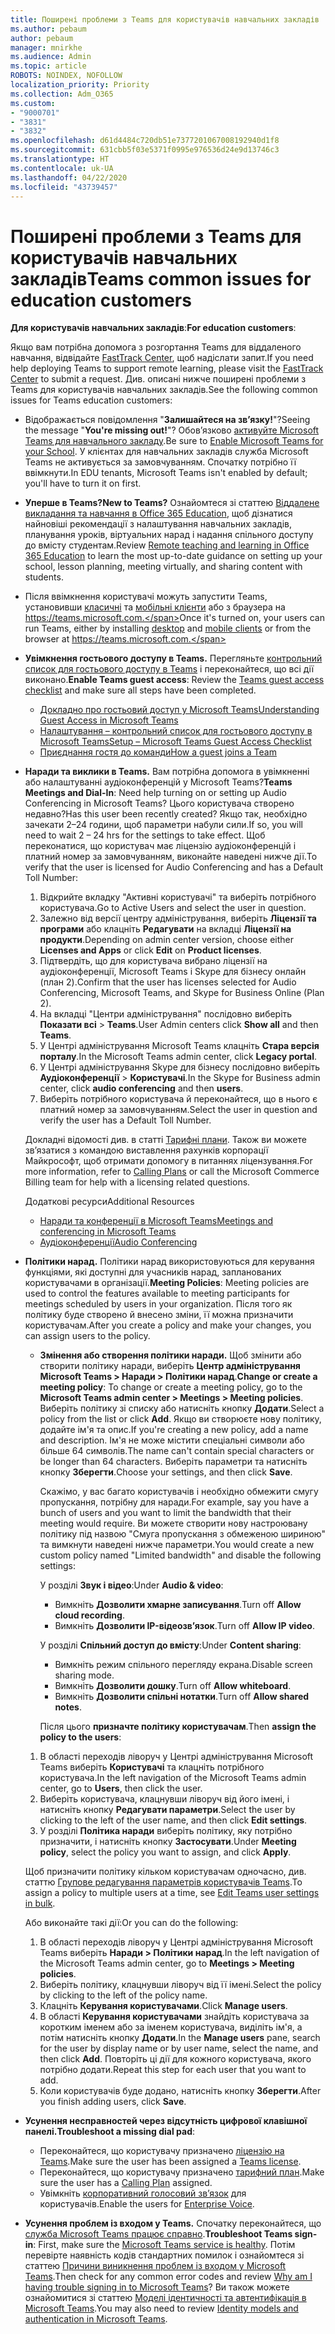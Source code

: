 ```yaml
---
title: Поширені проблеми з Teams для користувачів навчальних закладів
ms.author: pebaum
author: pebaum
manager: mnirkhe
ms.audience: Admin
ms.topic: article
ROBOTS: NOINDEX, NOFOLLOW
localization_priority: Priority
ms.collection: Adm_O365
ms.custom:
- "9000701"
- "3831"
- "3832"
ms.openlocfilehash: d61d4484c720db51e7377201067008192940d1f8
ms.sourcegitcommit: 631cbb5f03e5371f0995e976536d24e9d13746c3
ms.translationtype: HT
ms.contentlocale: uk-UA
ms.lasthandoff: 04/22/2020
ms.locfileid: "43739457"
---
```

# <a name="teams-common-issues-for-education-customers"></a><span data-ttu-id="cb91e-102">Поширені проблеми з Teams для користувачів навчальних закладів</span><span class="sxs-lookup"><span data-stu-id="cb91e-102">Teams common issues for education customers</span></span>

<span data-ttu-id="cb91e-103">**Для користувачів навчальних закладів**:</span><span class="sxs-lookup"><span data-stu-id="cb91e-103">**For education customers**:</span></span>

<span data-ttu-id="cb91e-104">Якщо вам потрібна допомога з розгортання Teams для віддаленого навчання, відвідайте [FastTrack Center](https://www.microsoft.com/fasttrack), щоб надіслати запит.</span><span class="sxs-lookup"><span data-stu-id="cb91e-104">If you need help deploying Teams to support remote learning, please visit the [FastTrack Center](https://www.microsoft.com/fasttrack) to submit a request.</span></span> <span data-ttu-id="cb91e-105">Див. описані нижче поширені проблеми з Teams для користувачів навчальних закладів.</span><span class="sxs-lookup"><span data-stu-id="cb91e-105">See the following common issues for Teams education customers:</span></span>

- <span data-ttu-id="cb91e-106">Відображається повідомлення "**Залишайтеся на зв’язку!**"?</span><span class="sxs-lookup"><span data-stu-id="cb91e-106">Seeing the message "**You're missing out!**"?</span></span> <span data-ttu-id="cb91e-107">Обов’язково [активуйте Microsoft Teams для навчального закладу](https://docs.microsoft.com/microsoft-365/education/intune-edu-trial/enable-microsoft-teams).</span><span class="sxs-lookup"><span data-stu-id="cb91e-107">Be sure to [Enable Microsoft Teams for your School](https://docs.microsoft.com/microsoft-365/education/intune-edu-trial/enable-microsoft-teams).</span></span> <span data-ttu-id="cb91e-108">У клієнтах для навчальних закладів служба Microsoft Teams не активується за замовчуванням. Спочатку потрібно її ввімкнути.</span><span class="sxs-lookup"><span data-stu-id="cb91e-108">In EDU tenants, Microsoft Teams isn't enabled by default; you'll have to turn it on first.</span></span>

- <span data-ttu-id="cb91e-109">**Уперше в Teams?**</span><span class="sxs-lookup"><span data-stu-id="cb91e-109">**New to Teams?**</span></span> <span data-ttu-id="cb91e-110">Ознайомтеся зі статтею [Віддалене викладання та навчання в Office 365 Education](https://support.office.com/article/remote-teaching-and-learning-in-office-365-education-f651ccae-7b65-478b-8366-51bb884025c4), щоб дізнатися найновіші рекомендації з налаштування навчальних закладів, планування уроків, віртуальних нарад і надання спільного доступу до вмісту студентам.</span><span class="sxs-lookup"><span data-stu-id="cb91e-110">Review [Remote teaching and learning in Office 365 Education](https://support.office.com/article/remote-teaching-and-learning-in-office-365-education-f651ccae-7b65-478b-8366-51bb884025c4) to learn the most up-to-date guidance on setting up your school, lesson planning, meeting virtually, and sharing content with students.</span></span>

- <span data-ttu-id="cb91e-111">Після ввімкнення користувачі можуть запустити Teams, установивши [класичні](https://docs.microsoft.com/MicrosoftTeams/get-clients#desktop-client) та [мобільні клієнти](https://docs.microsoft.com/MicrosoftTeams/get-clients#mobile-clients) або з браузера на https://teams.microsoft.com.</span><span class="sxs-lookup"><span data-stu-id="cb91e-111">Once it's turned on, your users can run Teams, either by installing [desktop](https://docs.microsoft.com/MicrosoftTeams/get-clients#desktop-client) and [mobile clients](https://docs.microsoft.com/MicrosoftTeams/get-clients#mobile-clients) or from the browser at https://teams.microsoft.com.</span></span>

- <span data-ttu-id="cb91e-112">**Увімкнення гостьового доступу в Teams.** Перегляньте [контрольний список для гостьового доступу в Teams](https://docs.microsoft.com/microsoftteams/guest-access-checklist) і переконайтеся, що всі дії виконано.</span><span class="sxs-lookup"><span data-stu-id="cb91e-112">**Enable Teams guest access**: Review the [Teams guest access checklist](https://docs.microsoft.com/microsoftteams/guest-access-checklist) and make sure all steps have been completed.</span></span>
    - [<span data-ttu-id="cb91e-113">Докладно про гостьовий доступ у Microsoft Teams</span><span class="sxs-lookup"><span data-stu-id="cb91e-113">Understanding Guest Access in Microsoft Teams</span></span>](https://docs.microsoft.com/microsoftteams/guest-access)
    - [<span data-ttu-id="cb91e-114">Налаштування – контрольний список для гостьового доступу в Microsoft Teams</span><span class="sxs-lookup"><span data-stu-id="cb91e-114">Setup – Microsoft Teams Guest Access Checklist</span></span>](https://docs.microsoft.com/microsoftteams/guest-access-checklist)
    - [<span data-ttu-id="cb91e-115">Приєднання гостя до команди</span><span class="sxs-lookup"><span data-stu-id="cb91e-115">How a guest joins a Team</span></span>](https://docs.microsoft.com/microsoftteams/guest-joins)

- <span data-ttu-id="cb91e-116">**Наради та виклики в Teams.** Вам потрібна допомога в увімкненні або налаштуванні аудіоконференцій у Microsoft Teams?</span><span class="sxs-lookup"><span data-stu-id="cb91e-116">**Teams Meetings and Dial-In**: Need help turning on or setting up Audio Conferencing in Microsoft Teams?</span></span> <span data-ttu-id="cb91e-117">Цього користувача створено недавно?</span><span class="sxs-lookup"><span data-stu-id="cb91e-117">Has this user been recently created?</span></span> <span data-ttu-id="cb91e-118">Якщо так, необхідно зачекати 2–24 години, щоб параметри набули сили.</span><span class="sxs-lookup"><span data-stu-id="cb91e-118">If so, you will need to wait 2 – 24 hrs for the settings to take effect.</span></span> <span data-ttu-id="cb91e-119">Щоб переконатися, що користувач має ліцензію аудіоконференцій і платний номер за замовчуванням, виконайте наведені нижче дії.</span><span class="sxs-lookup"><span data-stu-id="cb91e-119">To verify that the user is licensed for Audio Conferencing and has a Default Toll Number:</span></span>
    1. <span data-ttu-id="cb91e-120">Відкрийте вкладку "Активні користувачі" та виберіть потрібного користувача.</span><span class="sxs-lookup"><span data-stu-id="cb91e-120">Go to Active Users and select the user in question.</span></span>
    2. <span data-ttu-id="cb91e-121">Залежно від версії центру адміністрування, виберіть **Ліцензії та програми** або клацніть **Редагувати** на вкладці **Ліцензії на продукти**.</span><span class="sxs-lookup"><span data-stu-id="cb91e-121">Depending on admin center version, choose either **Licenses and Apps** or click **Edit** on **Product licenses**.</span></span>
    3. <span data-ttu-id="cb91e-122">Підтвердіть, що для користувача вибрано ліцензії на аудіоконференції, Microsoft Teams і Skype для бізнесу онлайн (план 2).</span><span class="sxs-lookup"><span data-stu-id="cb91e-122">Confirm that the user has licenses selected for Audio Conferencing, Microsoft Teams, and Skype for Business Online (Plan 2).</span></span>
    4. <span data-ttu-id="cb91e-123">На вкладці "Центри адміністрування" послідовно виберіть **Показати всі** > **Teams**.</span><span class="sxs-lookup"><span data-stu-id="cb91e-123">User Admin centers click **Show all** and then **Teams**.</span></span>
    5. <span data-ttu-id="cb91e-124">У Центрі адміністрування Microsoft Teams клацніть **Стара версія порталу**.</span><span class="sxs-lookup"><span data-stu-id="cb91e-124">In the Microsoft Teams admin center, click **Legacy portal**.</span></span>
    6. <span data-ttu-id="cb91e-125">У Центрі адміністрування Skype для бізнесу послідовно виберіть **Аудіоконференції** > **Користувачі**.</span><span class="sxs-lookup"><span data-stu-id="cb91e-125">In the Skype for Business admin center, click **audio conferencing** and then **users**.</span></span>
    7. <span data-ttu-id="cb91e-126">Виберіть потрібного користувача й переконайтеся, що в нього є платний номер за замовчуванням.</span><span class="sxs-lookup"><span data-stu-id="cb91e-126">Select the user in question and verify the user has a Default Toll Number.</span></span>

    <span data-ttu-id="cb91e-127">Докладні відомості див. в статті [Тарифні плани](https://docs.microsoft.com/microsoftteams/calling-plans-for-office-365). Також ви можете зв’язатися з командою виставлення рахунків корпорації Майкрософт, щоб отримати допомогу в питаннях ліцензування.</span><span class="sxs-lookup"><span data-stu-id="cb91e-127">For more information, refer to [Calling Plans](https://docs.microsoft.com/microsoftteams/calling-plans-for-office-365) or call the Microsoft Commerce Billing team for help with a licensing related questions.</span></span>

    <span data-ttu-id="cb91e-128">Додаткові ресурси</span><span class="sxs-lookup"><span data-stu-id="cb91e-128">Additional Resources</span></span>

    - [<span data-ttu-id="cb91e-129">Наради та конференції в Microsoft Teams</span><span class="sxs-lookup"><span data-stu-id="cb91e-129">Meetings and conferencing in Microsoft Teams</span></span>](https://docs.microsoft.com/microsoftteams/deploy-meetings-microsoft-teams-landing-page)
    - [<span data-ttu-id="cb91e-130">Аудіоконференції</span><span class="sxs-lookup"><span data-stu-id="cb91e-130">Audio Conferencing</span></span>](https://docs.microsoft.com/microsoftteams/audio-conferencing-in-office-365)

- <span data-ttu-id="cb91e-131">**Політики нарад.** Політики нарад використовуються для керування функціями, які доступні для учасників нарад, запланованих користувачами в організації.</span><span class="sxs-lookup"><span data-stu-id="cb91e-131">**Meeting Policies**: Meeting policies are used to control the features available to meeting participants for meetings scheduled by users in your organization.</span></span> <span data-ttu-id="cb91e-132">Після того як політику буде створено й внесено зміни, її можна призначити користувачам.</span><span class="sxs-lookup"><span data-stu-id="cb91e-132">After you create a policy and make your changes, you can assign users to the policy.</span></span>

    - <span data-ttu-id="cb91e-133">**Змінення або створення політики наради.** Щоб змінити або створити політику наради, виберіть **Центр адміністрування Microsoft Teams > Наради > Політики нарад**.</span><span class="sxs-lookup"><span data-stu-id="cb91e-133">**Change or create a meeting policy**: To change or create a meeting policy, go to the **Microsoft Teams admin center > Meetings > Meeting policies**.</span></span> <span data-ttu-id="cb91e-134">Виберіть політику зі списку або натисніть кнопку **Додати**.</span><span class="sxs-lookup"><span data-stu-id="cb91e-134">Select a policy from the list or click **Add**.</span></span> <span data-ttu-id="cb91e-135">Якщо ви створюєте нову політику, додайте ім'я та опис.</span><span class="sxs-lookup"><span data-stu-id="cb91e-135">If you're creating a new policy, add a name and description.</span></span> <span data-ttu-id="cb91e-136">Ім'я не може містити спеціальні символи або більше 64 символів.</span><span class="sxs-lookup"><span data-stu-id="cb91e-136">The name can't contain special characters or be longer than 64 characters.</span></span> <span data-ttu-id="cb91e-137">Виберіть параметри та натисніть кнопку **Зберегти**.</span><span class="sxs-lookup"><span data-stu-id="cb91e-137">Choose your settings, and then click **Save**.</span></span> 
    
        <span data-ttu-id="cb91e-138">Скажімо, у вас багато користувачів і необхідно обмежити смугу пропускання, потрібну для наради.</span><span class="sxs-lookup"><span data-stu-id="cb91e-138">For example, say you have a bunch of users and you want to limit the bandwidth that their meeting would require.</span></span> <span data-ttu-id="cb91e-139">Ви можете створити нову настроювану політику під назвою "Смуга пропускання з обмеженою шириною" та вимкнути наведені нижче параметри.</span><span class="sxs-lookup"><span data-stu-id="cb91e-139">You would create a new custom policy named "Limited bandwidth" and disable the following settings:</span></span>

        <span data-ttu-id="cb91e-140">У розділі **Звук і відео**:</span><span class="sxs-lookup"><span data-stu-id="cb91e-140">Under **Audio & video**:</span></span>
        - <span data-ttu-id="cb91e-141">Вимкніть **Дозволити хмарне записування**.</span><span class="sxs-lookup"><span data-stu-id="cb91e-141">Turn off **Allow cloud recording**.</span></span>
        - <span data-ttu-id="cb91e-142">Вимкніть **Дозволити IP-відеозв’язок**.</span><span class="sxs-lookup"><span data-stu-id="cb91e-142">Turn off **Allow IP video**.</span></span>

        <span data-ttu-id="cb91e-143">У розділі **Спільний доступ до вмісту**:</span><span class="sxs-lookup"><span data-stu-id="cb91e-143">Under **Content sharing**:</span></span>

        - <span data-ttu-id="cb91e-144">Вимкніть режим спільного перегляду екрана.</span><span class="sxs-lookup"><span data-stu-id="cb91e-144">Disable screen sharing mode.</span></span>
        - <span data-ttu-id="cb91e-145">Вимкніть **Дозволити дошку**.</span><span class="sxs-lookup"><span data-stu-id="cb91e-145">Turn off **Allow whiteboard**.</span></span>
        - <span data-ttu-id="cb91e-146">Вимкніть **Дозволити спільні нотатки**.</span><span class="sxs-lookup"><span data-stu-id="cb91e-146">Turn off **Allow shared notes**.</span></span>

        <span data-ttu-id="cb91e-147">Після цього **призначте політику користувачам**.</span><span class="sxs-lookup"><span data-stu-id="cb91e-147">Then **assign the policy to the users**:</span></span>

    1. <span data-ttu-id="cb91e-148">В області переходів ліворуч у Центрі адміністрування Microsoft Teams виберіть **Користувачі** та клацніть потрібного користувача.</span><span class="sxs-lookup"><span data-stu-id="cb91e-148">In the left navigation of the Microsoft Teams admin center, go to **Users**, then click the user.</span></span>
    2. <span data-ttu-id="cb91e-149">Виберіть користувача, клацнувши ліворуч від його імені, і натисніть кнопку **Редагувати параметри**.</span><span class="sxs-lookup"><span data-stu-id="cb91e-149">Select the user by clicking to the left of the user name, and then click **Edit settings**.</span></span>
    3. <span data-ttu-id="cb91e-150">У розділі **Політика наради** виберіть політику, яку потрібно призначити, і натисніть кнопку **Застосувати**.</span><span class="sxs-lookup"><span data-stu-id="cb91e-150">Under **Meeting policy**, select the policy you want to assign, and click **Apply**.</span></span>

    <span data-ttu-id="cb91e-151">Щоб призначити політику кільком користувачам одночасно, див. статтю [Групове редагування параметрів користувачів Teams](https://docs.microsoft.com/microsoftteams/edit-user-settings-in-bulk).</span><span class="sxs-lookup"><span data-stu-id="cb91e-151">To assign a policy to multiple users at a time, see [Edit Teams user settings in bulk](https://docs.microsoft.com/microsoftteams/edit-user-settings-in-bulk).</span></span>

    <span data-ttu-id="cb91e-152">Або виконайте такі дії:</span><span class="sxs-lookup"><span data-stu-id="cb91e-152">Or you can do the following:</span></span>
    1. <span data-ttu-id="cb91e-153">В області переходів ліворуч у Центрі адміністрування Microsoft Teams виберіть **Наради > Політики нарад**.</span><span class="sxs-lookup"><span data-stu-id="cb91e-153">In the left navigation of the Microsoft Teams admin center, go to **Meetings > Meeting policies**.</span></span>
    2. <span data-ttu-id="cb91e-154">Виберіть політику, клацнувши ліворуч від її імені.</span><span class="sxs-lookup"><span data-stu-id="cb91e-154">Select the policy by clicking to the left of the policy name.</span></span>
    3. <span data-ttu-id="cb91e-155">Клацніть **Керування користувачами**.</span><span class="sxs-lookup"><span data-stu-id="cb91e-155">Click **Manage users**.</span></span>
    4. <span data-ttu-id="cb91e-156">В області **Керування користувачами** знайдіть користувача за коротким іменем або за іменем користувача, виділіть ім'я, а потім натисніть кнопку **Додати**.</span><span class="sxs-lookup"><span data-stu-id="cb91e-156">In the **Manage users** pane, search for the user by display name or by user name, select the name, and then click **Add**.</span></span> <span data-ttu-id="cb91e-157">Повторіть ці дії для кожного користувача, якого потрібно додати.</span><span class="sxs-lookup"><span data-stu-id="cb91e-157">Repeat this step for each user that you want to add.</span></span>
    5. <span data-ttu-id="cb91e-158">Коли користувачів буде додано, натисніть кнопку **Зберегти**.</span><span class="sxs-lookup"><span data-stu-id="cb91e-158">After you finish adding users, click **Save**.</span></span>

- <span data-ttu-id="cb91e-159">**Усунення несправностей через відсутність цифрової клавішної панелі.**</span><span class="sxs-lookup"><span data-stu-id="cb91e-159">**Troubleshoot a missing dial pad**:</span></span>
    - <span data-ttu-id="cb91e-160">Переконайтеся, що користувачу призначено [ліцензію на Teams](https://docs.microsoft.com/MicrosoftTeams/assign-teams-licenses).</span><span class="sxs-lookup"><span data-stu-id="cb91e-160">Make sure the user has been assigned a [Teams license](https://docs.microsoft.com/MicrosoftTeams/assign-teams-licenses).</span></span>
    - <span data-ttu-id="cb91e-161">Переконайтеся, що користувачу призначено [тарифний план](https://docs.microsoft.com/MicrosoftTeams/calling-plan-landing-page).</span><span class="sxs-lookup"><span data-stu-id="cb91e-161">Make sure the user has a [Calling Plan](https://docs.microsoft.com/MicrosoftTeams/calling-plan-landing-page) assigned.</span></span>
    - <span data-ttu-id="cb91e-162">Увімкніть [корпоративний голосовий зв’язок](https://docs.microsoft.com/skypeforbusiness/skype-for-business-hybrid-solutions/plan-your-phone-system-cloud-pbx-solution/enable-users-for-enterprise-voice-online-and-phone-system-voicemail#to-enable-your-users-for-phone-system-in-office-365-voice-and-voicemail) для користувачів.</span><span class="sxs-lookup"><span data-stu-id="cb91e-162">Enable the users for [Enterprise Voice](https://docs.microsoft.com/skypeforbusiness/skype-for-business-hybrid-solutions/plan-your-phone-system-cloud-pbx-solution/enable-users-for-enterprise-voice-online-and-phone-system-voicemail#to-enable-your-users-for-phone-system-in-office-365-voice-and-voicemail).</span></span>

- <span data-ttu-id="cb91e-163">**Усунення проблем із входом у Teams.** Спочатку переконайтеся, що [служба Microsoft Teams працює справно](https://admin.microsoft.com/Adminportal/Home?source=applauncher#/servicehealth).</span><span class="sxs-lookup"><span data-stu-id="cb91e-163">**Troubleshoot Teams sign-in**: First, make sure the [Microsoft Teams service is healthy](https://admin.microsoft.com/Adminportal/Home?source=applauncher#/servicehealth).</span></span> <span data-ttu-id="cb91e-164">Потім перевірте наявність кодів стандартних помилок і ознайомтеся зі статтею [Причини виникнення проблем із входом у Microsoft Teams](https://support.office.com/article/a02f683b-61a3-4008-9447-ee60c5593b0f).</span><span class="sxs-lookup"><span data-stu-id="cb91e-164">Then check for any common error codes and review [Why am I having trouble signing in to Microsoft Teams](https://support.office.com/article/a02f683b-61a3-4008-9447-ee60c5593b0f)?</span></span> <span data-ttu-id="cb91e-165">Ви також можете ознайомитися зі статтею [Моделі ідентичності та автентифікація в Microsoft Teams](https://docs.microsoft.com/MicrosoftTeams/identify-models-authentication).</span><span class="sxs-lookup"><span data-stu-id="cb91e-165">You may also need to review [Identity models and authentication in Microsoft Teams](https://docs.microsoft.com/MicrosoftTeams/identify-models-authentication).</span></span>
